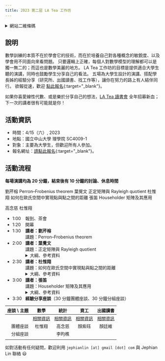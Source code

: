 ```yaml
---
title: 2023 第二屆 LA Tea 工作坊
---
```


<!-- after -->
<!--
<div>
<img id="group-photo" style="display: block; margin-left: auto; margin-right: auto; width: 80%;" src="group-photo.JPG" alt="Group photo">
</div>

<h2 style="text-align: center"><a href="https://photos.app.goo.gl/QN12oW3W81QA79Fz5">活動花絮</a></h2>
-->

<details>
<summary>
網站二維條碼
</summary>
<div>
<img id="qr" style="display: block; margin-left: auto; margin-right: auto; width: 80%;" src="qr-2023.png" alt="QR code to this website">
</div>
</details>

## 說明

數學訓練的本質不在於學會它的技術，而在於培養自己對各種概念的敏銳度、以及學會用不同面向來看問題。
只要邏輯上正確，每個人對數學模型的理解都可以是獨一無二的；而這也是數學美麗的地方。
LA Tea 工作坊的目標是提供適合大學生聽的演講，同時也鼓勵學生分享自己的看法。
五場為大學生設計的演講、搭配學長姊的經驗分享（研究所、出國讀書、找工作等），讓你在努力的路上有人結伴同行。
欲報從速，歡迎 [點此報名](https://docs.google.com/forms/d/e/1FAIpQLSd9PSF1aBP2t77BOOeHRCeUFSLXaskywGt0yuvZq43hq7UpOw/viewform?usp=sf_link){:target="_blank"}。

如果你喜愛線性代數、或是樂於分享自己的想法，[LA Tea 讀書會](../#la-tea-%E8%AE%80%E6%9B%B8%E6%9C%83) 全年招募新血；下一次的講者很有可能就是你！

## 活動資訊

- 時間：4/15（六）, 2023
- 地點：國立中山大學 理學院 SC4009-1
- 對象：主要為大學生，但歡迎所有人參加。
- 報名網址：[請點此報名](https://docs.google.com/forms/d/e/1FAIpQLSd9PSF1aBP2t77BOOeHRCeUFSLXaskywGt0yuvZq43hq7UpOw/viewform?usp=sf_link){:target="_blank"}。

## 活動流程

**每場演講均為 20 分鐘，結束後有 10 分鐘的討論、休息時間**

<!--
<span style="color:red;">詳細議程待更新</span>
-->

<!-- after -->
<!--
[演講、座談影片](https://youtube.com/playlist?list=PLjjwN6s_CKYngA_GpXQAF2spL5vRThaC9)
-->


劉芹榕 Perron&ndash;Frobenius theorem
葉覺文 正定矩陣與 Rayleigh quotient
杜惟翔 如何在歐氏空間中實現點與點之間的距離
張笛 Householder 矩陣及其應用

高念慈
杜惟翔


- <span style="display: inline-block; width:3em;">1:00</span>報到、茶會
- <span style="display: inline-block; width:3em;">1:20</span>開幕
- <span style="display: inline-block; width:3em;">1:30</span>**講者：劉芹榕**
    <div style="padding-left:3em;">
    講題：Perron&ndash;Frobenius theorem
    <!--
    <details>
    <summary>
    大綱、參考資料
    </summary>
    <p><span style="color:red;">TBA</span></p>
    </details>
    -->
- <span style="display: inline-block; width:3em;">2:00</span>**講者：葉覺文**   
    <div style="padding-left:3em;">
    講題：正定矩陣與 Rayleigh quotient
    <details>
    <summary>
    大綱、參考資料
    </summary>
    <p><span style="color:red;">TBA</span></p>
    </details>
- <span style="display: inline-block; width:3em;">2:30</span>**講者：杜惟翔**
    <div style="padding-left:3em;">
    講題：如何在歐氏空間中實現點與點之間的距離
    <details>
    <summary>
    大綱、參考資料
    </summary>
    <p><span style="color:red;">TBA</span></p>
    </details>
    </div>
- <span style="display: inline-block; width:3em;">3:00</span>**講者：張笛**
    <div style="padding-left:3em;">
    講題：Householder 矩陣及其應用
    <details>
    <summary>
    大綱、參考資料
    </summary>
    <p><span style="color:red;">TBA</span></p>
    </details>
- <span style="display: inline-block; width:3em;">3:30</span>**經驗分享座談**（30 分鐘團體座談、30 分鐘分組座談）  

| 座談 \ 主題 | 數學   | 統計   | 資工   | 出國讀書 |
|----------:|:-----:|:-----:|:-----:|:-----:|
|           | [相關資訊](https://docs.google.com/document/d/1L0GPGQkTuw913bQx_sPXnxvEds1X4QJYa3dZyGV4PBw/edit?usp=sharing) | [相關資訊](https://docs.google.com/document/d/1KxJ5mqCGf0mQpC4-kQazVHRygEGVoBpXP2HjMWjaqHc/edit?usp=sharing) | [相關資訊](https://docs.google.com/document/d/1VZBh_c_V52VN5OX1ty0MkVdKKV3J0h6ZbbUiPLjxvks/edit?usp=sharing) | [相關資訊](https://docs.google.com/document/d/1Nem1kaEOlGplAgQBK4lCzkuL92oqSkv99oXfUI4_Uew/edit?usp=sharing) |
| 團體座談   | 杜惟翔 | 高念慈 | 顏紫砡 | 顏廷維 |
| 分組座談   |       | 李昀樵 |       |       |
|           |       |       |       |       |


如對活動有任何疑問，歡迎利用 `jephianlin [at] gmail [dot] com` 與 Jephian Lin  聯絡 :smiley: